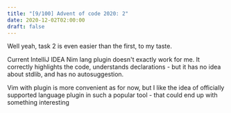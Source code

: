 ```yaml
---
title: "[9/100] Advent of code 2020: 2"
date: 2020-12-02T02:00:00
draft: false
---
```


Well yeah, task 2 is even easier than the first, to my taste.

Current IntelliJ IDEA Nim lang plugin doesn't exactly work for me.
It correctly highlights the code, understands declarations - but it has no idea about stdlib, and has no autosuggestion.

Vim with plugin is more convenient as for now, but I like the idea of officially supported language plugin in such a popular tool - that could end up with something interesting

